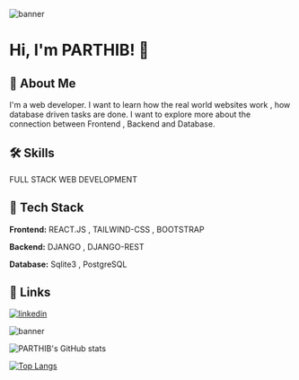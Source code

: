 ![banner](https://pbs.twimg.com/profile_banners/1596139998117777408/1683440170/1080x360)



# Hi, I'm PARTHIB! 👋

## 🚀 About Me
I'm a web developer. I want to learn how the real world websites work , how database driven tasks are done. I want to explore more about the connection between Frontend , Backend and Database.


## 🛠 Skills
FULL STACK WEB DEVELOPMENT


## 🔦 Tech Stack

**Frontend:** REACT.JS , TAILWIND-CSS , BOOTSTRAP

**Backend:** DJANGO , DJANGO-REST

**Database:** Sqlite3 , PostgreSQL



## 🎷 Links
[![linkedin](https://img.shields.io/badge/linkedin-0A66C2?style=for-the-badge&logo=linkedin&logoColor=white)](https://www.linkedin.com/in/parthib-kumar-deb-a438a6234/)

![banner](https://api.githubtrends.io/user/svg/PARTHIB-DEB/langs?time_range=one_year&use_percent=True&theme=dark)

![PARTHIB's GitHub stats](https://github-readme-stats.vercel.app/api?username=PARTHIB-DEB&show_icons=true&theme=highcontrast)

[![Top Langs](https://github-readme-stats.vercel.app/api/top-langs/?username=PARTHIB-DEB&layout=pie)](https://github.com/PARTHIB-FRB/github-readme-stats)
